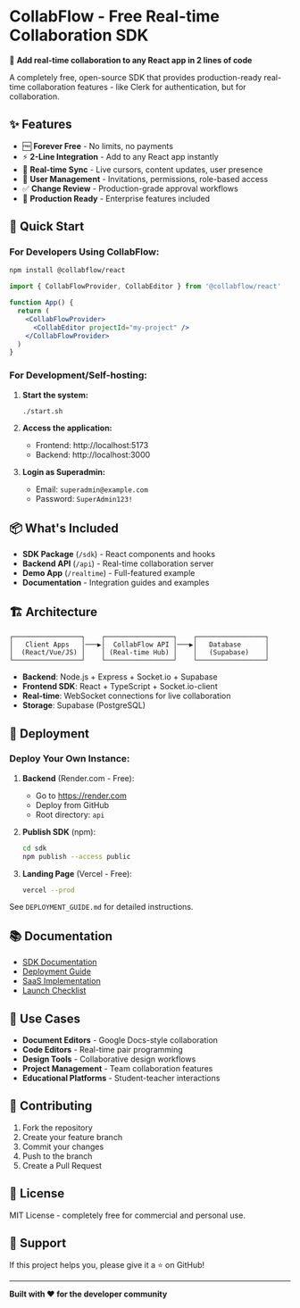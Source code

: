 # CollabFlow - Free Real-time Collaboration SDK

🚀 **Add real-time collaboration to any React app in 2 lines of code**

A completely free, open-source SDK that provides production-ready real-time collaboration features - like Clerk for authentication, but for collaboration.

## ✨ Features

- 🆓 **Forever Free** - No limits, no payments
- ⚡ **2-Line Integration** - Add to any React app instantly
- 🔄 **Real-time Sync** - Live cursors, content updates, user presence
- 👥 **User Management** - Invitations, permissions, role-based access
- ✅ **Change Review** - Production-grade approval workflows
- 🎯 **Production Ready** - Enterprise features included

## 🚀 Quick Start

### For Developers Using CollabFlow:

```bash
npm install @collabflow/react
```

```jsx
import { CollabFlowProvider, CollabEditor } from '@collabflow/react'

function App() {
  return (
    <CollabFlowProvider>
      <CollabEditor projectId="my-project" />
    </CollabFlowProvider>
  )
}
```

### For Development/Self-hosting:

1. **Start the system:**
   ```bash
   ./start.sh
   ```

2. **Access the application:**
   - Frontend: http://localhost:5173
   - Backend: http://localhost:3000

3. **Login as Superadmin:**
   - Email: `superadmin@example.com`
   - Password: `SuperAdmin123!`

## 📦 What's Included

- **SDK Package** (`/sdk`) - React components and hooks
- **Backend API** (`/api`) - Real-time collaboration server
- **Demo App** (`/realtime`) - Full-featured example
- **Documentation** - Integration guides and examples

## 🏗️ Architecture

```
┌─────────────────┐    ┌─────────────────┐    ┌─────────────────┐
│   Client Apps   │───▶│  CollabFlow API │───▶│   Database      │
│  (React/Vue/JS) │    │ (Real-time Hub) │    │   (Supabase)    │
└─────────────────┘    └─────────────────┘    └─────────────────┘
```

- **Backend**: Node.js + Express + Socket.io + Supabase
- **Frontend SDK**: React + TypeScript + Socket.io-client
- **Real-time**: WebSocket connections for live collaboration
- **Storage**: Supabase (PostgreSQL)

## 🚀 Deployment

### Deploy Your Own Instance:

1. **Backend** (Render.com - Free):
   - Go to https://render.com
   - Deploy from GitHub
   - Root directory: `api`

2. **Publish SDK** (npm):
   ```bash
   cd sdk
   npm publish --access public
   ```

3. **Landing Page** (Vercel - Free):
   ```bash
   vercel --prod
   ```

See `DEPLOYMENT_GUIDE.md` for detailed instructions.

## 📚 Documentation

- [SDK Documentation](./sdk/README.md)
- [Deployment Guide](./DEPLOYMENT_GUIDE.md)
- [SaaS Implementation](./SAAS_IMPLEMENTATION.md)
- [Launch Checklist](./LAUNCH_CHECKLIST.md)

## 🎯 Use Cases

- **Document Editors** - Google Docs-style collaboration
- **Code Editors** - Real-time pair programming
- **Design Tools** - Collaborative design workflows
- **Project Management** - Team collaboration features
- **Educational Platforms** - Student-teacher interactions

## 🤝 Contributing

1. Fork the repository
2. Create your feature branch
3. Commit your changes
4. Push to the branch
5. Create a Pull Request

## 📄 License

MIT License - completely free for commercial and personal use.

## 🌟 Support

If this project helps you, please give it a ⭐ on GitHub!

---

**Built with ❤️ for the developer community**